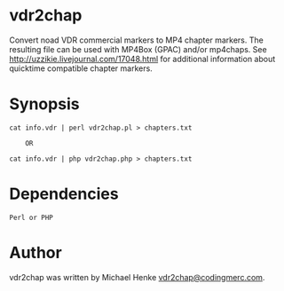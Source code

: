 vdr2chap
========

Convert noad VDR commercial markers to MP4 chapter markers. The resulting file can be used with MP4Box (GPAC) and/or mp4chaps. See http://uzzikie.livejournal.com/17048.html for additional information about quicktime compatible chapter markers.

Synopsis
========

    cat info.vdr | perl vdr2chap.pl > chapters.txt

        OR

    cat info.vdr | php vdr2chap.php > chapters.txt

Dependencies
============

    Perl or PHP

Author
======

vdr2chap was written by Michael Henke <vdr2chap@codingmerc.com>.